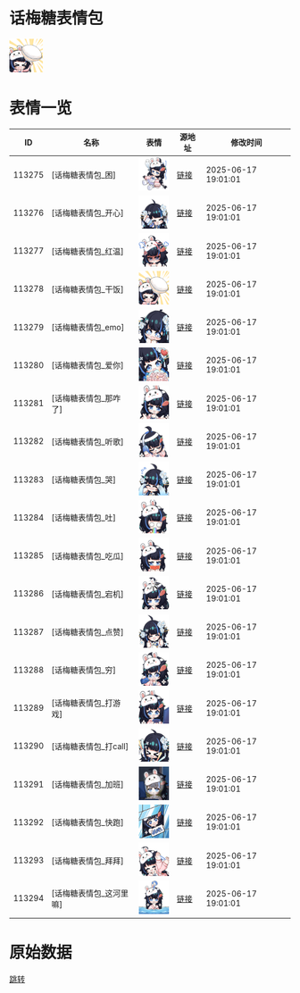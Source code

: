 # 话梅糖表情包

<img src="./cover.png" height="60" alt="cover" />

# 表情一览

|ID|名称|表情|源地址|修改时间|
|----|----|----|----|----|
|113275|[话梅糖表情包_困]|<img src="./pic/113275_%5B话梅糖表情包_困%5D.png" height="60" alt="困"/>|[链接](https://i0.hdslb.com/bfs/garb/8e209a1f075fb12287abeb72c8afaa258c31be13.png)|2025-06-17 19:01:01|
|113276|[话梅糖表情包_开心]|<img src="./pic/113276_%5B话梅糖表情包_开心%5D.png" height="60" alt="开心"/>|[链接](https://i0.hdslb.com/bfs/garb/e3cdc941ac785c71b0f7e6af9b9238ad30030a34.png)|2025-06-17 19:01:01|
|113277|[话梅糖表情包_红温]|<img src="./pic/113277_%5B话梅糖表情包_红温%5D.png" height="60" alt="红温"/>|[链接](https://i0.hdslb.com/bfs/garb/2534eb054844bcea7223e3428d333740d2e6981e.png)|2025-06-17 19:01:01|
|113278|[话梅糖表情包_干饭]|<img src="./pic/113278_%5B话梅糖表情包_干饭%5D.png" height="60" alt="干饭"/>|[链接](https://i0.hdslb.com/bfs/garb/e8049fe29c7849afa32ac5359296a51d6bf1b4dc.png)|2025-06-17 19:01:01|
|113279|[话梅糖表情包_emo]|<img src="./pic/113279_%5B话梅糖表情包_emo%5D.png" height="60" alt="emo"/>|[链接](https://i0.hdslb.com/bfs/garb/754317abefa1831c3fcad39823520f4c559fb487.png)|2025-06-17 19:01:01|
|113280|[话梅糖表情包_爱你]|<img src="./pic/113280_%5B话梅糖表情包_爱你%5D.png" height="60" alt="爱你"/>|[链接](https://i0.hdslb.com/bfs/garb/c9014252f0be13d2c52814a34bbda96e2125ca35.png)|2025-06-17 19:01:01|
|113281|[话梅糖表情包_那咋了]|<img src="./pic/113281_%5B话梅糖表情包_那咋了%5D.png" height="60" alt="那咋了"/>|[链接](https://i0.hdslb.com/bfs/garb/cc87ff7f1e8de5fc78fd169d9c59303cb6b51870.png)|2025-06-17 19:01:01|
|113282|[话梅糖表情包_听歌]|<img src="./pic/113282_%5B话梅糖表情包_听歌%5D.png" height="60" alt="听歌"/>|[链接](https://i0.hdslb.com/bfs/garb/a8f9c843d4df78afc9f27224640d384cd5bd4078.png)|2025-06-17 19:01:01|
|113283|[话梅糖表情包_哭]|<img src="./pic/113283_%5B话梅糖表情包_哭%5D.png" height="60" alt="哭"/>|[链接](https://i0.hdslb.com/bfs/garb/e0b5f3760fa02bb2874130c0bc939a06b3c1ae90.png)|2025-06-17 19:01:01|
|113284|[话梅糖表情包_吐]|<img src="./pic/113284_%5B话梅糖表情包_吐%5D.png" height="60" alt="吐"/>|[链接](https://i0.hdslb.com/bfs/garb/6640aaff085233e1290bc46192b789bf3641c07c.png)|2025-06-17 19:01:01|
|113285|[话梅糖表情包_吃瓜]|<img src="./pic/113285_%5B话梅糖表情包_吃瓜%5D.png" height="60" alt="吃瓜"/>|[链接](https://i0.hdslb.com/bfs/garb/4a044de7e20c6b107d52f347ec380334e3f5d52e.png)|2025-06-17 19:01:01|
|113286|[话梅糖表情包_宕机]|<img src="./pic/113286_%5B话梅糖表情包_宕机%5D.png" height="60" alt="宕机"/>|[链接](https://i0.hdslb.com/bfs/garb/39747350da94bb0c46dcbba26089693541947200.png)|2025-06-17 19:01:01|
|113287|[话梅糖表情包_点赞]|<img src="./pic/113287_%5B话梅糖表情包_点赞%5D.png" height="60" alt="点赞"/>|[链接](https://i0.hdslb.com/bfs/garb/516eb078f922b9e18ed4de42542167403ed3f732.png)|2025-06-17 19:01:01|
|113288|[话梅糖表情包_穷]|<img src="./pic/113288_%5B话梅糖表情包_穷%5D.png" height="60" alt="穷"/>|[链接](https://i0.hdslb.com/bfs/garb/6c0f3051bbea207ca95a873d98db689b434cf1ae.png)|2025-06-17 19:01:01|
|113289|[话梅糖表情包_打游戏]|<img src="./pic/113289_%5B话梅糖表情包_打游戏%5D.png" height="60" alt="打游戏"/>|[链接](https://i0.hdslb.com/bfs/garb/991359711853866a4cca4b0449ee294b61ad4b65.png)|2025-06-17 19:01:01|
|113290|[话梅糖表情包_打call]|<img src="./pic/113290_%5B话梅糖表情包_打call%5D.png" height="60" alt="打call"/>|[链接](https://i0.hdslb.com/bfs/garb/549b13a261ab52246313b5f4effa014fd8ca2fa9.png)|2025-06-17 19:01:01|
|113291|[话梅糖表情包_加班]|<img src="./pic/113291_%5B话梅糖表情包_加班%5D.png" height="60" alt="加班"/>|[链接](https://i0.hdslb.com/bfs/garb/0788e14371f6a030042ca5ac6e915b950f81cbfb.png)|2025-06-17 19:01:01|
|113292|[话梅糖表情包_快跑]|<img src="./pic/113292_%5B话梅糖表情包_快跑%5D.png" height="60" alt="快跑"/>|[链接](https://i0.hdslb.com/bfs/garb/d07843b08d81db5a8beb17f144096c5976648fc2.png)|2025-06-17 19:01:01|
|113293|[话梅糖表情包_拜拜]|<img src="./pic/113293_%5B话梅糖表情包_拜拜%5D.png" height="60" alt="拜拜"/>|[链接](https://i0.hdslb.com/bfs/garb/2e118f63e4f0bbaade1ec56d28bc98fa18960acf.png)|2025-06-17 19:01:01|
|113294|[话梅糖表情包_这河里嘛]|<img src="./pic/113294_%5B话梅糖表情包_这河里嘛%5D.png" height="60" alt="这河里嘛"/>|[链接](https://i0.hdslb.com/bfs/garb/0bb0b657507905377976ac7a7d6e1f5900765aa1.png)|2025-06-17 19:01:01|

# 原始数据

[跳转](./raw.json)

